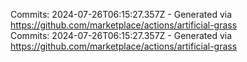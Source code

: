 Commits: 2024-07-26T06:15:27.357Z - Generated via https://github.com/marketplace/actions/artificial-grass
<br>
Commits: 2024-07-26T06:15:27.357Z - Generated via https://github.com/marketplace/actions/artificial-grass
<br>
